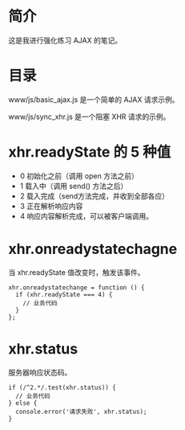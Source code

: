 # 简介

这是我进行强化练习 AJAX 的笔记。

# 目录

www/js/basic_ajax.js 是一个简单的 AJAX 请求示例。

www/js/sync_xhr.js 是一个阻塞 XHR 请求的示例。

# xhr.readyState 的 5 种值

* 0 初始化之前（调用 open 方法之前）
* 1 载入中（调用 send() 方法之后）
* 2 载入完成（send方法完成，并收到全部各应）
* 3 正在解析响应内容
* 4 响应内容解析完成，可以被客户端调用。

# xhr.onreadystatechagne

当 xhr.readyState 值改变时，触发该事件。

```
xhr.onreadystatechange = function () {
  if (xhr.readyState === 4) {
    // 业务代码
  }
};
```

# xhr.status

服务器响应状态码。

```
if (/^2.*/.test(xhr.status)) {
  // 业务代码
} else {
  console.error('请求失败', xhr.status);
}
```